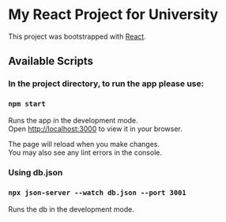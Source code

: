 # My React Project for University

This project was bootstrapped with [React](https://github.com/facebook/create-react-app).

## Available Scripts

### In the project directory, to run the app please use:
### `npm start`

Runs the app in the development mode.\
Open [http://localhost:3000](http://localhost:3000) to view it in your browser.

The page will reload when you make changes.\
You may also see any lint errors in the console.

### Using db.json
### `npx json-server --watch db.json --port 3001`

Runs the db in the development mode.